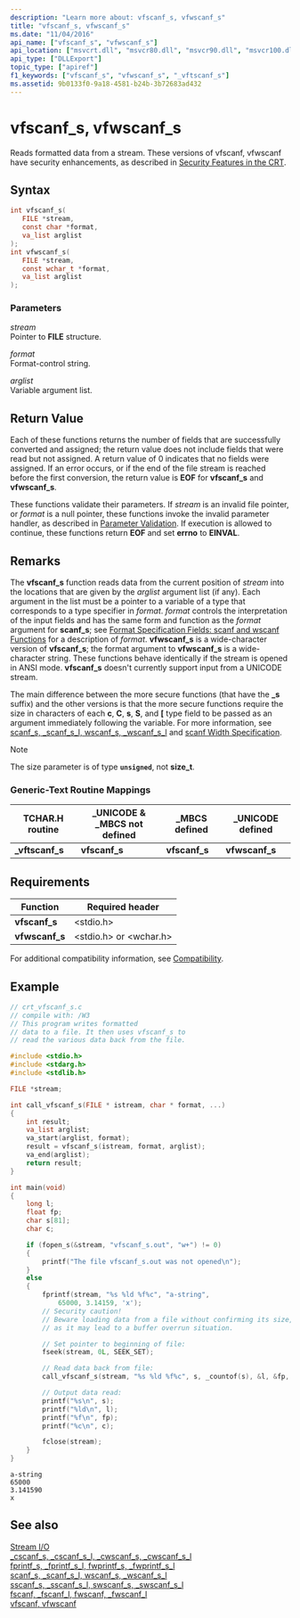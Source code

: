 ```yaml
---
description: "Learn more about: vfscanf_s, vfwscanf_s"
title: "vfscanf_s, vfwscanf_s"
ms.date: "11/04/2016"
api_name: ["vfscanf_s", "vfwscanf_s"]
api_location: ["msvcrt.dll", "msvcr80.dll", "msvcr90.dll", "msvcr100.dll", "msvcr100_clr0400.dll", "msvcr110.dll", "msvcr110_clr0400.dll", "msvcr120.dll", "msvcr120_clr0400.dll", "ucrtbase.dll"]
api_type: ["DLLExport"]
topic_type: ["apiref"]
f1_keywords: ["vfscanf_s", "vfwscanf_s", "_vftscanf_s"]
ms.assetid: 9b0133f0-9a18-4581-b24b-3b72683ad432
---
```

# vfscanf_s, vfwscanf_s

Reads formatted data from a stream. These versions of vfscanf, vfwscanf have security enhancements, as described in [Security Features in the CRT](../../c-runtime-library/security-features-in-the-crt.md).

## Syntax

```C
int vfscanf_s(
   FILE *stream,
   const char *format,
   va_list arglist
);
int vfwscanf_s(
   FILE *stream,
   const wchar_t *format,
   va_list arglist
);
```

### Parameters

*stream*<br/>
Pointer to **FILE** structure.

*format*<br/>
Format-control string.

*arglist*<br/>
Variable argument list.

## Return Value

Each of these functions returns the number of fields that are successfully converted and assigned; the return value does not include fields that were read but not assigned. A return value of 0 indicates that no fields were assigned. If an error occurs, or if the end of the file stream is reached before the first conversion, the return value is **EOF** for **vfscanf_s** and **vfwscanf_s**.

These functions validate their parameters. If *stream* is an invalid file pointer, or *format* is a null pointer, these functions invoke the invalid parameter handler, as described in [Parameter Validation](../../c-runtime-library/parameter-validation.md). If execution is allowed to continue, these functions return **EOF** and set **errno** to **EINVAL**.

## Remarks

The **vfscanf_s** function reads data from the current position of *stream* into the locations that are given by the *arglist* argument list (if any). Each argument in the list must be a pointer to a variable of a type that corresponds to a type specifier in *format*. *format* controls the interpretation of the input fields and has the same form and function as the *format* argument for **scanf_s**; see [Format Specification Fields: scanf and wscanf Functions](../../c-runtime-library/format-specification-fields-scanf-and-wscanf-functions.md) for a description of *format*. **vfwscanf_s** is a wide-character version of **vfscanf_s**; the format argument to **vfwscanf_s** is a wide-character string. These functions behave identically if the stream is opened in ANSI mode. **vfscanf_s** doesn't currently support input from a UNICODE stream.

The main difference between the more secure functions (that have the **_s** suffix) and the other versions is that the more secure functions require the size in characters of each **c**, **C**, **s**, **S**, and **[** type field to be passed as an argument immediately following the variable. For more information, see [scanf_s, _scanf_s_l, wscanf_s, _wscanf_s_l](scanf-s-scanf-s-l-wscanf-s-wscanf-s-l.md) and [scanf Width Specification](../../c-runtime-library/scanf-width-specification.md).

> [!NOTE]
> The size parameter is of type **`unsigned`**, not **size_t**.

### Generic-Text Routine Mappings

|TCHAR.H routine|_UNICODE & _MBCS not defined|_MBCS defined|_UNICODE defined|
|---------------------|------------------------------------|--------------------|-----------------------|
|**_vftscanf_s**|**vfscanf_s**|**vfscanf_s**|**vfwscanf_s**|

## Requirements

|Function|Required header|
|--------------|---------------------|
|**vfscanf_s**|\<stdio.h>|
|**vfwscanf_s**|\<stdio.h> or \<wchar.h>|

For additional compatibility information, see [Compatibility](../../c-runtime-library/compatibility.md).

## Example

```C
// crt_vfscanf_s.c
// compile with: /W3
// This program writes formatted
// data to a file. It then uses vfscanf_s to
// read the various data back from the file.

#include <stdio.h>
#include <stdarg.h>
#include <stdlib.h>

FILE *stream;

int call_vfscanf_s(FILE * istream, char * format, ...)
{
    int result;
    va_list arglist;
    va_start(arglist, format);
    result = vfscanf_s(istream, format, arglist);
    va_end(arglist);
    return result;
}

int main(void)
{
    long l;
    float fp;
    char s[81];
    char c;

    if (fopen_s(&stream, "vfscanf_s.out", "w+") != 0)
    {
        printf("The file vfscanf_s.out was not opened\n");
    }
    else
    {
        fprintf(stream, "%s %ld %f%c", "a-string",
            65000, 3.14159, 'x');
        // Security caution!
        // Beware loading data from a file without confirming its size,
        // as it may lead to a buffer overrun situation.

        // Set pointer to beginning of file:
        fseek(stream, 0L, SEEK_SET);

        // Read data back from file:
        call_vfscanf_s(stream, "%s %ld %f%c", s, _countof(s), &l, &fp, &c, 1);

        // Output data read:
        printf("%s\n", s);
        printf("%ld\n", l);
        printf("%f\n", fp);
        printf("%c\n", c);

        fclose(stream);
    }
}
```

```Output
a-string
65000
3.141590
x
```

## See also

[Stream I/O](../../c-runtime-library/stream-i-o.md)<br/>
[_cscanf_s, _cscanf_s_l, _cwscanf_s, _cwscanf_s_l](cscanf-s-cscanf-s-l-cwscanf-s-cwscanf-s-l.md)<br/>
[fprintf_s, _fprintf_s_l, fwprintf_s, _fwprintf_s_l](fprintf-s-fprintf-s-l-fwprintf-s-fwprintf-s-l.md)<br/>
[scanf_s, _scanf_s_l, wscanf_s, _wscanf_s_l](scanf-s-scanf-s-l-wscanf-s-wscanf-s-l.md)<br/>
[sscanf_s, _sscanf_s_l, swscanf_s, _swscanf_s_l](sscanf-s-sscanf-s-l-swscanf-s-swscanf-s-l.md)<br/>
[fscanf, _fscanf_l, fwscanf, _fwscanf_l](fscanf-fscanf-l-fwscanf-fwscanf-l.md)<br/>
[vfscanf, vfwscanf](vfscanf-vfwscanf.md)<br/>
